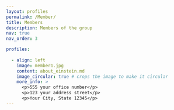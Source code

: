 ```yaml
---
layout: profiles
permalink: /Member/
title: Members
description: Members of the group
nav: true
nav_order: 3

profiles:
 
  - align: left
    image: member1.jpg
    content: about_einstein.md
    image_circular: true # crops the image to make it circular
    more_info: >
      <p>555 your office number</p>
      <p>123 your address street</p>
      <p>Your City, State 12345</p>
---
```

